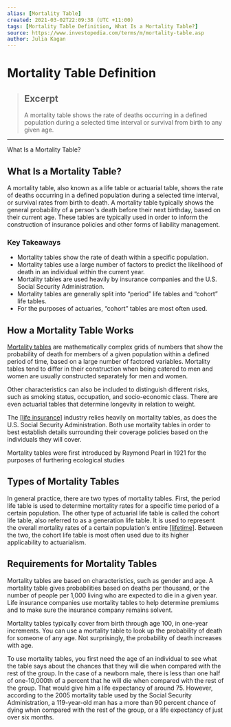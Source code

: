 ```yaml
---
alias: [Mortality Table]
created: 2021-03-02T22:09:38 (UTC +11:00)
tags: [Mortality Table Definition, What Is a Mortality Table?]
source: https://www.investopedia.com/terms/m/mortality-table.asp
author: Julia Kagan
---
```


# Mortality Table Definition

> ## Excerpt
> A mortality table shows the rate of deaths occurring in a defined population during a selected time interval or survival from birth to any given age.

---

What Is a Mortality Table?
## What Is a Mortality Table?

A mortality table, also known as a life table or actuarial table, shows the rate of deaths occurring in a defined population during a selected time interval, or survival rates from birth to death. A mortality table typically shows the general probability of a person's death before their next birthday, based on their current age. These tables are typically used in order to inform the construction of insurance policies and other forms of liability management. 

### Key Takeaways

-   Mortality tables show the rate of death within a specific population. 
-   Mortality tables use a large number of factors to predict the likelihood of death in an individual within the current year.
-   Mortality tables are used heavily by insurance companies and the U.S. Social Security Administration.
-   Mortality tables are generally split into “period” life tables and “cohort” life tables. 
-   For the purposes of actuaries, “cohort” tables are most often used. 

## How a Mortality Table Works

[Mortality tables](https://www.investopedia.com/articles/insurance/09/life-expectancy-insurance-annuity.asp) are mathematically complex grids of numbers that show the probability of death for members of a given population within a defined period of time, based on a large number of factored variables. Mortality tables tend to differ in their construction when being catered to men and women are usually constructed separately for men and women.

Other characteristics can also be included to distinguish different risks, such as smoking status, occupation, and socio-economic class. There are even actuarial tables that determine longevity in relation to weight. 

The [[life insurance]](https://www.investopedia.com/terms/l/lifeinsurance.asp) industry relies heavily on mortality tables, as does the U.S. Social Security Administration. Both use mortality tables in order to best establish details surrounding their coverage policies based on the individuals they will cover. 

Mortality tables were first introduced by Raymond Pearl in 1921 for the purposes of furthering ecological studies

## Types of Mortality Tables

In general practice, there are two types of mortality tables. First, the period life table is used to determine mortality rates for a specific time period of a certain population. The other type of actuarial life table is called the cohort life table, also referred to as a generation life table. It is used to represent the overall mortality rates of a certain population's entire [[lifetime]](https://www.investopedia.com/articles/markets/072216/what-best-age-get-annuity.asp). Between the two, the cohort life table is most often used due to its higher applicability to actuarialism. 

## Requirements for Mortality Tables 

Mortality tables are based on characteristics, such as gender and age. A mortality table gives probabilities based on deaths per thousand, or the number of people per 1,000 living who are expected to die in a given year. Life insurance companies use mortality tables to help determine premiums and to make sure the insurance company remains solvent.

Mortality tables typically cover from birth through age 100, in one-year increments. You can use a mortality table to look up the probability of death for someone of any age. Not surprisingly, the probability of death increases with age.

To use mortality tables, you first need the age of an individual to see what the table says about the chances that they will die when compared with the rest of the group. In the case of a newborn male, there is less than one half of one-10,000th of a percent that he will die when compared with the rest of the group. That would give him a life expectancy of around 75. However, according to the 2005 mortality table used by the Social Security Administration, a 119-year-old man has a more than 90 percent chance of dying when compared with the rest of the group, or a life expectancy of just over six months.
